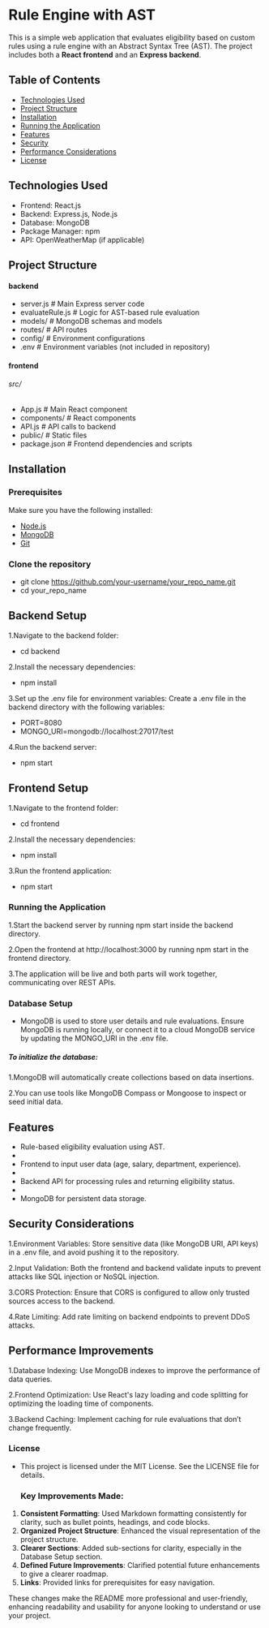 # Rule Engine with AST

This is a simple web application that evaluates eligibility based on custom rules using a rule engine with an Abstract Syntax Tree (AST). The project includes both a **React frontend** and an **Express backend**.

## Table of Contents
- [Technologies Used](#technologies-used)
- [Project Structure](#project-structure)
- [Installation](#installation)
- [Running the Application](#running-the-application)
- [Features](#features)
- [Security](#security)
- [Performance Considerations](#performance-considerations)
- [License](#license)

## Technologies Used
- Frontend: React.js
- Backend: Express.js, Node.js
- Database: MongoDB
- Package Manager: npm
- API: OpenWeatherMap (if applicable)
  
## Project Structure
#### backend
- server.js # Main Express server code
- evaluateRule.js # Logic for AST-based rule evaluation
- models/ # MongoDB schemas and models
- routes/ # API routes
- config/ # Environment configurations
- .env # Environment variables (not included in repository)
  
#### frontend
###### src/
- App.js # Main React component
- components/ # React components
- API.js # API calls to backend
- public/ # Static files
- package.json # Frontend dependencies and scripts

## Installation

### Prerequisites

Make sure you have the following installed:

- [Node.js](https://nodejs.org/)
- [MongoDB](https://www.mongodb.com/)
- [Git](https://git-scm.com/)

### Clone the repository

- git clone https://github.com/your-username/your_repo_name.git
- cd your_repo_name

## Backend Setup
1.Navigate to the backend folder:
  - cd backend
    
2.Install the necessary dependencies:
  - npm install
    
3.Set up the .env file for environment variables: Create a .env file in the backend directory with the following variables:
  - PORT=8080
  - MONGO_URI=mongodb://localhost:27017/test
    
4.Run the backend server:
  - npm start
    
## Frontend Setup
1.Navigate to the frontend folder:
  - cd frontend

2.Install the necessary dependencies:
  - npm install
    
3.Run the frontend application:
  - npm start

### Running the Application
1.Start the backend server by running npm start inside the backend directory.

2.Open the frontend at http://localhost:3000 by running npm start in the frontend directory.

3.The application will be live and both parts will work together, communicating over REST APIs.

### Database Setup
- MongoDB is used to store user details and rule evaluations. Ensure MongoDB is running locally, or connect it to a cloud MongoDB service by updating the MONGO_URI in the .env file.

##### To initialize the database:
1.MongoDB will automatically create collections based on data insertions.

2.You can use tools like MongoDB Compass or Mongoose to inspect or seed initial data.

## Features
- Rule-based eligibility evaluation using AST.
- 
- Frontend to input user data (age, salary, department, experience).
- 
- Backend API for processing rules and returning eligibility status.
- 
- MongoDB for persistent data storage.

## Security Considerations
1.Environment Variables: Store sensitive data (like MongoDB URI, API keys) in a .env file, and avoid pushing it to the repository.

2.Input Validation: Both the frontend and backend validate inputs to prevent attacks like SQL injection or NoSQL injection.

3.CORS Protection: Ensure that CORS is configured to allow only trusted sources access to the backend.

4.Rate Limiting: Add rate limiting on backend endpoints to prevent DDoS attacks.

## Performance Improvements
1.Database Indexing: Use MongoDB indexes to improve the performance of data queries.

2.Frontend Optimization: Use React's lazy loading and code splitting for optimizing the loading time of components.

3.Backend Caching: Implement caching for rule evaluations that don’t change frequently.

### License
- This project is licensed under the MIT License. See the LICENSE file for details.
  ### Key Improvements Made:
1. **Consistent Formatting**: Used Markdown formatting consistently for clarity, such as bullet points, headings, and code blocks.
2. **Organized Project Structure**: Enhanced the visual representation of the project structure.
3. **Clearer Sections**: Added sub-sections for clarity, especially in the Database Setup section.
4. **Defined Future Improvements**: Clarified potential future enhancements to give a clearer roadmap.
5. **Links**: Provided links for prerequisites for easy navigation.

These changes make the README more professional and user-friendly, enhancing readability and usability for anyone looking to understand or use your project.
